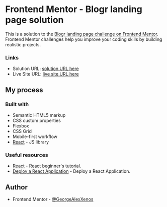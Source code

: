 # Frontend Mentor - Blogr landing page solution

This is a solution to the [Blogr landing page challenge on Frontend Mentor](https://www.frontendmentor.io/challenges/blogr-landing-page-EX2RLAApP). Frontend Mentor challenges help you improve your coding skills by building realistic projects.

### Links

- Solution URL: [solution URL here](https://github.com/GeorgeAlexXenos/deployment_reactapp_frontendmentor_blorgr)
- Live Site URL: [live site URL here](https://pedantic-austin-b7fdfa.netlify.app/#)

## My process

### Built with

- Semantic HTML5 markup
- CSS custom properties
- Flexbox
- CSS Grid
- Mobile-first workflow
- [React](https://reactjs.org/) - JS library

### Useful resources

- [React](https://www.youtube.com/watch?v=bMknfKXIFA8&t=6s) - React beginner's tutorial.
- [Deploy a React Application](https://www.youtube.com/watch?v=Ey_90l9GaAw) - Deploy a React Application.

## Author

- Frontend Mentor - [@GeorgeAlexXenos](https://www.frontendmentor.io/profile/GeorgeAlexXenos)
